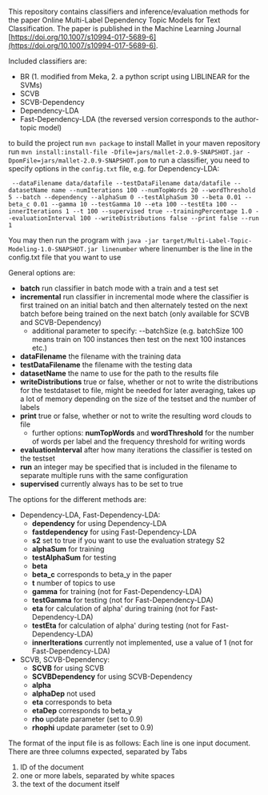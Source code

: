 This repository contains classifiers and inference/evaluation methods for the paper Online Multi-Label Dependency Topic Models for Text Classification. The paper is published in the Machine Learning Journal [https://doi.org/10.1007/s10994-017-5689-6](https://doi.org/10.1007/s10994-017-5689-6).

Included classifiers are:

- BR (1. modified from Meka, 2. a python script using LIBLINEAR for the SVMs)
- SCVB
- SCVB-Dependency
- Dependency-LDA
- Fast-Dependency-LDA (the reversed version corresponds to the author-topic model)
 
 
 to build the project run `mvn package`
 to install Mallet in your maven repository run 
 `mvn install:install-file -Dfile=jars/mallet-2.0.9-SNAPSHOT.jar -DpomFile=jars/mallet-2.0.9-SNAPSHOT.pom`
 to run a classifier, you need to specify options in the `config.txt` file, e.g. for Dependency-LDA:
```
 --dataFilename data/datafile --testDataFilename data/datafile --datasetName name --numIterations 100 --numTopWords 20 --wordThreshold 5 --batch --dependency --alphaSum 0 --testAlphaSum 30 --beta 0.01 --beta_c 0.01 --gamma 10 --testGamma 10 --eta 100 --testEta 100 --innerIterations 1 --t 100 --supervised true --trainingPercentage 1.0 --evaluationInterval 100 --writeDistributions false --print false --run 1
 ```
 
 You may then run the program with `java -jar target/Multi-Label-Topic-Modeling-1.0-SNAPSHOT.jar linenumber` where linenumber is the line in the config.txt file that you want to use
 
General options are:

- **batch** run classifier in batch mode with a train and a test set
- **incremental** run classifier in incremental mode where the classifier is first trained on an initial batch and then alternately tested on the next batch before being trained on the next batch (only available for SCVB and SCVB-Dependency)
  - additional parameter to specify: --batchSize (e.g. batchSize 100 means train on 100 instances then test on the next 100 instances etc.)
- **dataFilename** the filename with the training data
- **testDataFilename** the filename with the testing data
- **datasetName** the name to use for the path to the results file
- **writeDistributions** true or false, whether or not to write the distributions for the testdataset to file, might be needed for later averaging, takes up a lot of memory depending on the size of the testset and the number of labels
- **print** true or false, whether or not to write the resulting word clouds to file
  - further options: **numTopWords** and **wordThreshold** for the number of words per label and the frequency threshold for writing words
- **evaluationInterval** after how many iterations the classifier is tested on the testset
- **run** an integer may be specified that is included in the filename to separate multiple runs with the same configuration
- **supervised** currently always has to be set to true
 
 
 The options for the different methods are:
 
- Dependency-LDA, Fast-Dependency-LDA: 
  - **dependency** for using Dependency-LDA
  - **fastdependency** for using Fast-Dependency-LDA
  - **s2** set to true if you want to use the evaluation strategy S2
  - **alphaSum** for training
  - **testAlphaSum** for testing
  - **beta**
  - **beta_c** corresponds to beta_y in the paper
  - **t** number of topics to use
  - **gamma** for training (not for Fast-Dependency-LDA)
  - **testGamma** for testing (not for Fast-Dependency-LDA)
  - **eta** for calculation of alpha' during training (not for Fast-Dependency-LDA)
  - **testEta**  for calculation of alpha' during testing (not for Fast-Dependency-LDA)
  - **innerIterations** currently not implemented, use a value of 1 (not for Fast-Dependency-LDA)
- SCVB, SCVB-Dependency:
  - **SCVB** for using SCVB
  - **SCVBDependency** for using SCVB-Dependency
  - **alpha**
  - **alphaDep** not used
  - **eta** corresponds to beta
  - **etaDep** corresponds to beta_y
  - **rho** update parameter (set to 0.9)
  - **rhophi** update parameter (set to 0.9)
  

The format of the input file is as follows:
Each line is one input document. There are three columns expected, separated by Tabs

1. ID of the document
2. one or more labels, separated by white spaces
3. the text of the document itself

